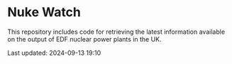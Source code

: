 # Nuke Watch

This repository includes code for retrieving the latest information available on the output of EDF nuclear power plants in the UK.

Last updated: 2024-09-13 19:10